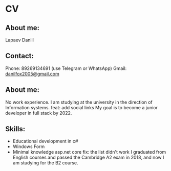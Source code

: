 # CV
## About me:
Lapaev Daniil
## Contact:
Phone: 89269134691 (use Telegram or WhatsApp)
Gmail:  danilfox2005@gmail.com
## About me:
No work experience. I am studying at the university in the direction of Information systems. 
feat: add social links
My goal is to become a junior developer in full stack by 2022.
## Skills:
- Educational development in c#
- Windows Form
- Minimal knowledge asp.net core
fix: the list didn't work
I graduated from English courses and passed the Cambridge A2 exam in 2018, and now I am studying for the B2 course.



